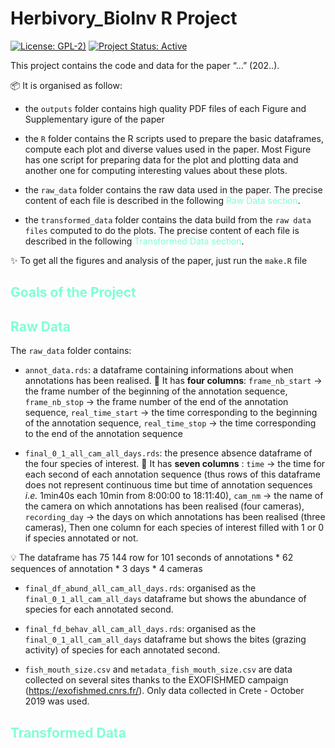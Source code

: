 
# Herbivory_BioInv R Project

<!-- badges: start -->

[![License:
GPL-2)](https://img.shields.io/badge/License-GPL%202-blue.svg)](https://choosealicense.com/licenses/gpl-2.0/)
[![Project Status:
Active](https://www.repostatus.org/badges/latest/active.svg)](https://www.repostatus.org/#active)
<!-- badges: end -->

This project contains the code and data for the paper “…” (202..).

:package: It is organised as follow:

-   the `outputs` folder contains high quality PDF files of each Figure
    and Supplementary igure of the paper

-   the `R` folder contains the R scripts used to prepare the basic
    dataframes, compute each plot and diverse values used in the paper.
    Most Figure has one script for preparing data for the plot and
    plotting data and another one for computing interesting values about
    these plots.

-   the `raw_data` folder contains the raw data used in the paper. The
    precise content of each file is described in the following <span
    style="color: aquamarine;">Raw Data section</span>.

-   the `transformed_data` folder contains the data build from the
    `raw data files` computed to do the plots. The precise content of
    each file is described in the following <span
    style="color: aquamarine;">Transformed Data section</span>.

:sparkles: To get all the figures and analysis of the paper, just run
the `make.R` file

## <span style="color: aquamarine;">Goals of the Project</span>

## <span style="color: aquamarine;">Raw Data</span>

The `raw_data` folder contains:

-   `annot_data.rds`: a dataframe containing informations about when
    annotations has been realised. :wrench: It has **four columns**:
    `frame_nb_start` -> the frame number of the beginning of the
    annotation sequence, `frame_nb_stop` -> the frame number of the end
    of the annotation sequence, `real_time_start` -> the time
    corresponding to the beginning of the annotation sequence,
    `real_time_stop` -> the time corresponding to the end of the
    annotation sequence

-   `final_0_1_all_cam_all_days.rds`: the presence absence dataframe of
    the four species of interest. :wrench: It has **seven columns** :
    `time` -> the time for each second of each annotation sequence (thus
    rows of this dataframe does not represent continuous time but time
    of annotation sequences *i.e.* 1min40s each 10min from 8:00:00 to
    18:11:40), `cam_nm` -> the name of the camera on which annotations
    has been realised (four cameras), `recording_day` -> the days on
    which annotations has been realised (three cameras), Then one column
    for each species of interest filled with 1 or 0 if species annotated
    or not.

:bulb: The dataframe has 75 144 row for 101 seconds of annotations \* 62
sequences of annotation \* 3 days \* 4 cameras

-   `final_df_abund_all_cam_all_days.rds`: organised as the
    `final_0_1_all_cam_all_days` dataframe but shows the abundance of
    species for each annotated second.

-   `final_fd_behav_all_cam_all_days.rds`: organised as the
    `final_0_1_all_cam_all_days` dataframe but shows the bites (grazing
    activity) of species for each annotated second.

-   `fish_mouth_size.csv` and `metadata_fish_mouth_size.csv` are data
    collected on several sites thanks to the EXOFISHMED campaign
    (<https://exofishmed.cnrs.fr/>). Only data collected in Crete -
    October 2019 was used.

## <span style="color: aquamarine;">Transformed Data</span>
